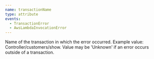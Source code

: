 ```yaml
---
name: transactionName
type: attribute
events:
  - TransactionError
  - AwsLambdaInvocationError
---
```


Name of the transaction in which the error occurred. Example value: Controller/customers/show. Value may be 'Unknown' if an error occurs outside of a transaction.